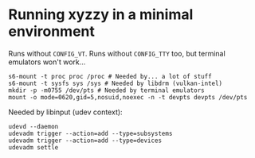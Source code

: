 # Running xyzzy in a minimal environment

Runs without `CONFIG_VT`.
Runs without `CONFIG_TTY` too, but terminal emulators won't work...

```
s6-mount -t proc proc /proc # Needed by... a lot of stuff
s6-mount -t sysfs sys /sys # Needed by libdrm (vulkan-intel)
mkdir -p -m0755 /dev/pts # Needed by terminal emulators
mount -o mode=0620,gid=5,nosuid,noexec -n -t devpts devpts /dev/pts
```

Needed by libinput (udev context):
```
udevd --daemon
udevadm trigger --action=add --type=subsystems
udevadm trigger --action=add --type=devices
udevadm settle
```
